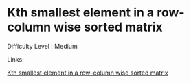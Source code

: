 # Kth smallest element in a row-column wise sorted matrix

Difficulty Level : Medium

Links:

[Kth smallest element in a row-column wise sorted matrix](https://www.geeksforgeeks.org/problems/kth-element-in-matrix/1)